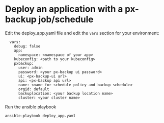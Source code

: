 # Deploy an application with a px-backup job/schedule

Edit the deploy_app.yaml file and edit the `vars` section for your environment:
```
  vars:
    debug: false
    app:
      namespace: <namespace of your app>
    kubeconfig: <path to your kubeconfig>
    pxbackup:
      user: admin
      password: <your px-backup ui password>
      ui: <px-backup-ui url>
      api: <px-backup api url>
      name: <name for schedule policy and backup schedule>
      orgid: default
      backuplocation: <your backup location name>
      cluster: <your cluster name>
```

Run the ansible playbook
```
ansible-playbook deploy_app.yaml
```
